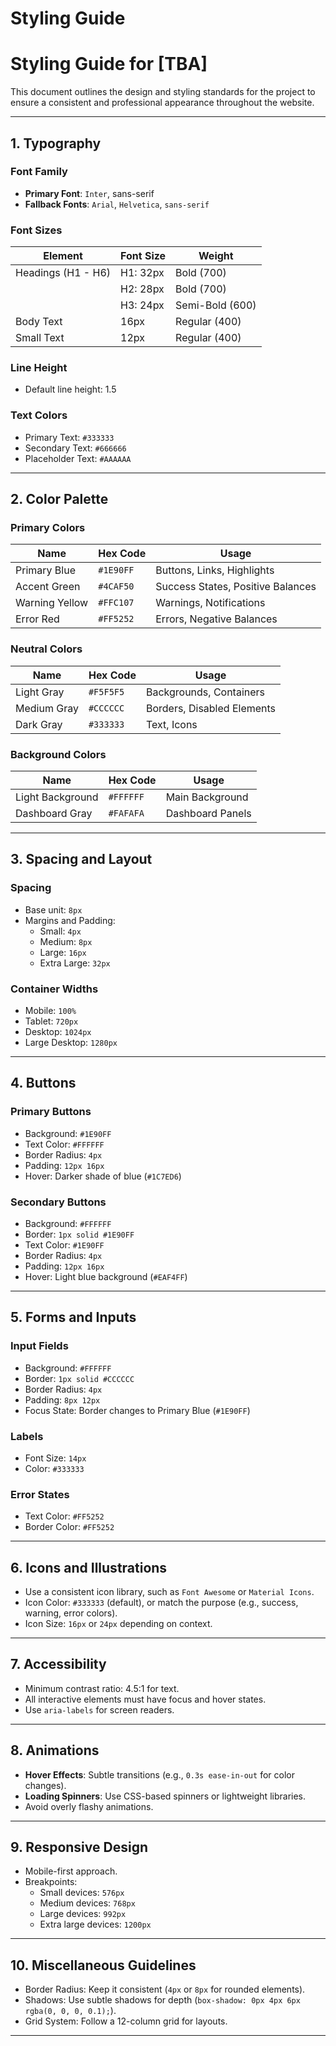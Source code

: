 # Styling Guide

# Styling Guide for [TBA]

This document outlines the design and styling standards for the project to ensure a consistent and professional appearance throughout the website.

---

## **1. Typography**

### **Font Family**

- **Primary Font**: `Inter`, sans-serif
- **Fallback Fonts**: `Arial`, `Helvetica`, `sans-serif`

### **Font Sizes**

| Element            | Font Size | Weight          |
| ------------------ | --------- | --------------- |
| Headings (H1 - H6) | H1: 32px  | Bold (700)      |
|                    | H2: 28px  | Bold (700)      |
|                    | H3: 24px  | Semi-Bold (600) |
| Body Text          | 16px      | Regular (400)   |
| Small Text         | 12px      | Regular (400)   |

### **Line Height**

- Default line height: 1.5

### **Text Colors**

- Primary Text: `#333333`
- Secondary Text: `#666666`
- Placeholder Text: `#AAAAAA`

---

## **2. Color Palette**

### **Primary Colors**

| Name           | Hex Code  | Usage                             |
| -------------- | --------- | --------------------------------- |
| Primary Blue   | `#1E90FF` | Buttons, Links, Highlights        |
| Accent Green   | `#4CAF50` | Success States, Positive Balances |
| Warning Yellow | `#FFC107` | Warnings, Notifications           |
| Error Red      | `#FF5252` | Errors, Negative Balances         |

### **Neutral Colors**

| Name        | Hex Code  | Usage                      |
| ----------- | --------- | -------------------------- |
| Light Gray  | `#F5F5F5` | Backgrounds, Containers    |
| Medium Gray | `#CCCCCC` | Borders, Disabled Elements |
| Dark Gray   | `#333333` | Text, Icons                |

### **Background Colors**

| Name             | Hex Code  | Usage            |
| ---------------- | --------- | ---------------- |
| Light Background | `#FFFFFF` | Main Background  |
| Dashboard Gray   | `#FAFAFA` | Dashboard Panels |

---

## **3. Spacing and Layout**

### **Spacing**

- Base unit: `8px`
- Margins and Padding:
  - Small: `4px`
  - Medium: `8px`
  - Large: `16px`
  - Extra Large: `32px`

### **Container Widths**

- Mobile: `100%`
- Tablet: `720px`
- Desktop: `1024px`
- Large Desktop: `1280px`

---

## **4. Buttons**

### **Primary Buttons**

- Background: `#1E90FF`
- Text Color: `#FFFFFF`
- Border Radius: `4px`
- Padding: `12px 16px`
- Hover: Darker shade of blue (`#1C7ED6`)

### **Secondary Buttons**

- Background: `#FFFFFF`
- Border: `1px solid #1E90FF`
- Text Color: `#1E90FF`
- Border Radius: `4px`
- Padding: `12px 16px`
- Hover: Light blue background (`#EAF4FF`)

---

## **5. Forms and Inputs**

### **Input Fields**

- Background: `#FFFFFF`
- Border: `1px solid #CCCCCC`
- Border Radius: `4px`
- Padding: `8px 12px`
- Focus State: Border changes to Primary Blue (`#1E90FF`)

### **Labels**

- Font Size: `14px`
- Color: `#333333`

### **Error States**

- Text Color: `#FF5252`
- Border Color: `#FF5252`

---

## **6. Icons and Illustrations**

- Use a consistent icon library, such as `Font Awesome` or `Material Icons`.
- Icon Color: `#333333` (default), or match the purpose (e.g., success, warning, error colors).
- Icon Size: `16px` or `24px` depending on context.

---

## **7. Accessibility**

- Minimum contrast ratio: 4.5:1 for text.
- All interactive elements must have focus and hover states.
- Use `aria-labels` for screen readers.

---

## **8. Animations**

- **Hover Effects**: Subtle transitions (e.g., `0.3s ease-in-out` for color changes).
- **Loading Spinners**: Use CSS-based spinners or lightweight libraries.
- Avoid overly flashy animations.

---

## **9. Responsive Design**

- Mobile-first approach.
- Breakpoints:
  - Small devices: `576px`
  - Medium devices: `768px`
  - Large devices: `992px`
  - Extra large devices: `1200px`

---

## **10. Miscellaneous Guidelines**

- Border Radius: Keep it consistent (`4px` or `8px` for rounded elements).
- Shadows: Use subtle shadows for depth (`box-shadow: 0px 4px 6px rgba(0, 0, 0, 0.1);`).
- Grid System: Follow a 12-column grid for layouts.

---
